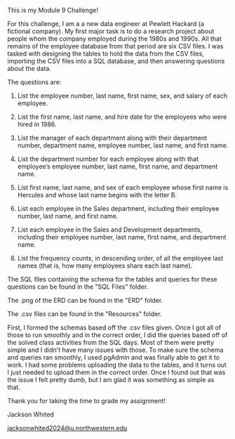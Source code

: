 This is my Module 9 Challenge!




For this challenge, I am a a new data engineer at Pewlett Hackard (a fictional company). My first major task is to do a research project about people whom the company employed during the 1980s and 1990s. All that remains of the employee database from that period are six CSV files. I was tasked with designing the tables to hold the data from the CSV files, importing the CSV files into a SQL database, and then answering questions about the data. 



The questions are: 


1. List the employee number, last name, first name, sex, and salary of each employee.

2. List the first name, last name, and hire date for the employees who were hired in 1986.

3. List the manager of each department along with their department number, department name, employee number, last name, and first name.

4. List the department number for each employee along with that employee’s employee number, last name, first name, and department name.

5. List first name, last name, and sex of each employee whose first name is Hercules and whose last name begins with the letter B.

6. List each employee in the Sales department, including their employee number, last name, and first name.

7. List each employee in the Sales and Development departments, including their employee number, last name, first name, and department name.

8. List the frequency counts, in descending order, of all the employee last names (that is, how many employees share each last name).



The SQL files containing the schema for the tables and queries for these questions can be found in the "SQL Files" folder. 

The .png of the ERD can be found in the "ERD" folder. 

The .csv files can be found in the "Resources" folder. 



First, I formed the schemas based off the .csv files given. Once I got all of those to run smoothly and in the correct order, I did the queries based off of the solved class activities from the SQL days. Most of them were pretty simple and I didn't have many issues with those. To make sure the schema and queries ran smoothly, I used pgAdmin and was finally able to get it to work. I had some problems uploading the data to the tables, and it turns out I just needed to upload them in the correct order. Once I found out that was the issue I felt pretty dumb, but I am glad it was something as simple as that.



Thank you for taking the time to grade my assignment! 



Jackson Whited

jacksonwhited2024@u.northwestern.edu



